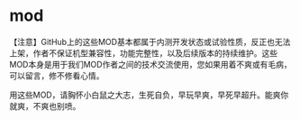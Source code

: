 # mod
【注意】GitHub上的这些MOD基本都属于内测开发状态或试验性质，反正也无法上架，作者不保证机型兼容性，功能完整性，以及后续版本的持续维护。这些MOD本身是用于我们MOD作者之间的技术交流使用，您如果用着不爽或有毛病，可以留言，修不修看心情。

用这些MOD，请胸怀小白鼠之大志，生死自负，早玩早爽，早死早超升。能爽你就爽，不爽也别喷。
